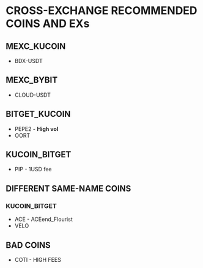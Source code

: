 # CROSS-EXCHANGE RECOMMENDED COINS AND EXs

## MEXC_KUCOIN
- BDX-USDT

## MEXC_BYBIT
- CLOUD-USDT

## BITGET_KUCOIN
- PEPE2 - **High vol**
- OORT

## KUCOIN_BITGET
- PIP - 1USD fee

## DIFFERENT SAME-NAME COINS
### KUCOIN_BITGET
- ACE - ACEend_Flourist
- VELO

## BAD COINS
- COTI - HIGH FEES